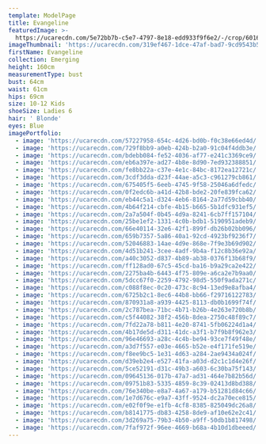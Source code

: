```yaml
---
template: ModelPage
title: Evangeline
featuredImage: >-
  https://ucarecdn.com/5e72bb7b-c5e7-4797-8e18-edd933f9f6e2/-/crop/6016x2907/0,778/-/preview/
imageThumbnail: 'https://ucarecdn.com/319ef467-1dce-47af-bad7-9cd9543b5c37/'
firstName: Evangeline
collection: Emerging
height: 160cm
measurementType: bust
bust: 64cm
waist: 61cm
hips: 69cm
size: 10-12 Kids
shoeSize: Ladies 6
hair: ' Blonde'
eyes: Blue
imagePortfolio:
  - image: 'https://ucarecdn.com/57227958-654c-4d26-bd0b-f0c38e66ed4d/'
  - image: 'https://ucarecdn.com/729f8bb9-a0eb-424b-b2a0-91c04f4ddb3e/'
  - image: 'https://ucarecdn.com/bdebb084-fe52-4036-af77-e241c3369ce9/'
  - image: 'https://ucarecdn.com/eb6a397e-ad27-4b8e-8d90-7ed932388851/'
  - image: 'https://ucarecdn.com/fe8bb22a-c37e-4e1c-84bc-8172ea12721c/'
  - image: 'https://ucarecdn.com/3cdf3dda-d23f-44ae-a5c3-c961279cb861/'
  - image: 'https://ucarecdn.com/675405f5-6eeb-4745-9f58-25046a6dfedc/'
  - image: 'https://ucarecdn.com/0f2edc6b-a41d-42b8-bde2-20fe839fca62/'
  - image: 'https://ucarecdn.com/eb44c5a1-d324-4eb6-8164-2a77d59cbb40/'
  - image: 'https://ucarecdn.com/4b64f214-cbfe-4b15-b665-5b1dfc931ef5/'
  - image: 'https://ucarecdn.com/2a7a504f-0b45-4d9a-8241-6cb7ff157104/'
  - image: 'https://ucarecdn.com/25be1ef2-1331-4c0b-bdb1-5190951adeb9/'
  - image: 'https://ucarecdn.com/66e40114-32e6-42f1-899f-db26b02bb096/'
  - image: 'https://ucarecdn.com/659b7357-5a86-40a1-92cd-4923bf9236f7/'
  - image: 'https://ucarecdn.com/52046883-14ae-4d9e-868e-7f9e3b69d902/'
  - image: 'https://ucarecdn.com/4d51b241-3cee-4adf-9b4a-f12c8b36e92a/'
  - image: 'https://ucarecdn.com/a40c3052-d837-4b89-ab38-0376f13b68f9/'
  - image: 'https://ucarecdn.com/ff128ad0-67c5-45cd-ba16-b9a29ca2e422/'
  - image: 'https://ucarecdn.com/2275ba4b-6443-4f75-809e-a6ca2e7b9aa0/'
  - image: 'https://ucarecdn.com/5dcc67f0-2259-4792-98d5-550f9ada271c/'
  - image: 'https://ucarecdn.com/c088f8ec-0c20-473c-8c94-13ed9e8afba4/'
  - image: 'https://ucarecdn.com/6725b2c1-8ec6-44b8-bb66-f29716122783/'
  - image: 'https://ucarecdn.com/870931a8-a939-4425-8113-db0b1699f74f/'
  - image: 'https://ucarecdn.com/2c787bea-71bc-4b71-b26b-4e263e720b8b/'
  - image: 'https://ucarecdn.com/c5f44082-38f2-456b-8dea-2750c48f89c7/'
  - image: 'https://ucarecdn.com/7fd22a78-b811-4e20-8741-5fb06224d1a4/'
  - image: 'https://ucarecdn.com/4b17de5d-d311-41dc-a3f1-b7f9b8f962e3/'
  - image: 'https://ucarecdn.com/96e46693-a28c-4c4b-be94-93ce7f49f48e/'
  - image: 'https://ucarecdn.com/a3d7f557-e03e-4665-b52e-e4f171fe519e/'
  - image: 'https://ucarecdn.com/f8ee9bc5-1e31-4d63-a284-2ae9434a024f/'
  - image: 'https://ucarecdn.com/d39eb2e4-e527-41fa-a03d-d2c1c1d4e26f/'
  - image: 'https://ucarecdn.com/5ce52191-d31c-49b3-a603-6c30ba75f143/'
  - image: 'https://ucarecdn.com/09645136-017b-47a7-ad31-464e7b82b56d/'
  - image: 'https://ucarecdn.com/09751b83-5335-4859-8c39-02413d8bd388/'
  - image: 'https://ucarecdn.com/76e340be-e8a7-4a67-a179-b51281d84c66/'
  - image: 'https://ucarecdn.com/1e7d676c-e9a7-43ff-9524-dc2a70ece815/'
  - image: 'https://ucarecdn.com/e02f0f9e-e1fb-4cf8-8385-825049dc26a8/'
  - image: 'https://ucarecdn.com/b8141775-db83-4258-8de9-af10e62e2c41/'
  - image: 'https://ucarecdn.com/3d269a75-79b3-4b50-a9ff-50db1b817498/'
  - image: 'https://ucarecdn.com/7faf972f-96ee-4669-b68a-4b10d1dbeeed/'
---
```


